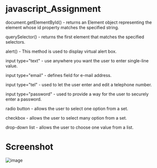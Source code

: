 # javascript_Assignment

document.getElementById() - returns an Element object representing the element whose id property matches the specified string.

querySelector() - returns the first element that matches the specified selectors.

alert() - This method is used to display virtual alert box.

input type="text" - use anywhere you want the user to enter single-line value.

input type="email" - defines field for e-mail address.

input type="tel" - used to let the user enter and edit a telephone number.

input type="password" - used to provide a way for the user to securely enter a password.

radio button - allows the user to select one option from a set.

checkbox - allows the user to select many option from a set.

drop-down list - allows the user to choose one value from a list.

# Screenshot

![image](https://user-images.githubusercontent.com/88819472/133829805-5dd1e24c-6109-4b0c-9679-26c561fa8db3.png)
